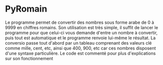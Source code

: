 # PyRomain

Le programme permet de convertir des nombres sous forme arabe de 0 à 9999 en chiffres romains. 
Son utilisation est très simple, il suffit de lancer le programme pour que celui-ci vous demande d'entre un nombre à convertir, puis tout est automatique et le programme renvoie lui-même le résultat.
La conversio passe tout d'abord par un tableau comprenant des valeurs clé comme mille, cent, etc, ainsi que 400, 900, etc car ces nombres disposent d'une syntaxe particulière.
Le code est commenté pour plus d'explications sur son fonctionnement
